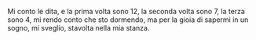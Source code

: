 Mi conto le dita, e la prima volta sono 12,
la seconda volta sono 7, la terza sono 4,
mi rendo conto che sto dormendo, ma per
la gioia di sapermi in un sogno, mi sveglio,
stavolta nella mia stanza.

